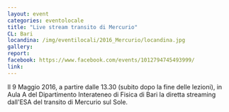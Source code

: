 ```yaml
---
layout: event
categories: eventolocale
title: "Live stream transito di Mercurio"
CL: Bari
locandina: /img/eventilocali/2016_Mercurio/locandina.jpg
gallery:
report:
facebook: https://www.facebook.com/events/1012794745493999/
link:
---
```


Il 9 Maggio 2016, a partire dalle 13.30 (subito dopo la fine delle lezioni), in Aula A del Dipartimento Interateneo di Fisica di Bari la diretta streaming dall'ESA del transito di Mercurio sul Sole.
